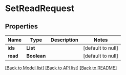 # SetReadRequest
## Properties

| Name | Type | Description | Notes |
|------------ | ------------- | ------------- | -------------|
| **ids** | **List** |  | [default to null] |
| **read** | **Boolean** |  | [default to null] |

[[Back to Model list]](../README.md#documentation-for-models) [[Back to API list]](../README.md#documentation-for-api-endpoints) [[Back to README]](../README.md)

